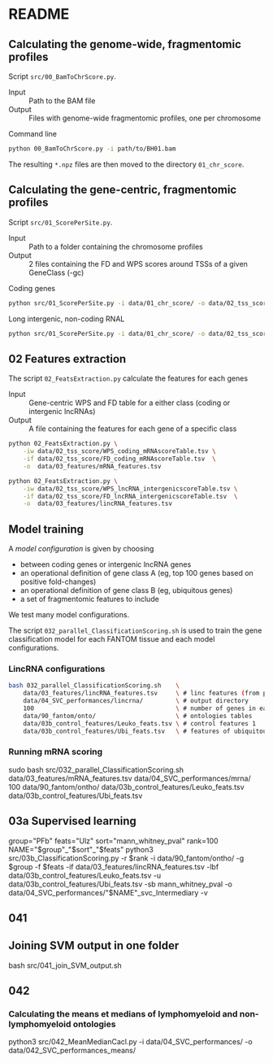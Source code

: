 # README

## Calculating the genome-wide, fragmentomic profiles

Script `src/00_BamToChrScore.py`.

<dl>
<dt>Input</dt>  <dd>Path to the BAM file</dd>
<dt>Output</dt> <dd>Files with genome-wide fragmentomic profiles, one per chromosome</dd>
</dl>

Command line

```bash
python 00_BamToChrScore.py -i path/to/BH01.bam
```

The resulting `*.npz` files are then moved to the directory `01_chr_score`.

## Calculating the gene-centric, fragmentomic profiles

Script `src/01_ScorePerSite.py`.

<dl>
<dt>Input</dt>  <dd>Path to a folder containing the chromosome profiles</dd>
<dt>Output</dt> <dd>2 files containing the FD and WPS scores around TSSs of a given GeneClass (-gc)</dd>
</dl>

Coding genes

```bash
python src/01_ScorePerSite.py -i data/01_chr_score/ -o data/02_tss_score/ -gc coding_mRNA -ft5 data/90_fantom/intermediary/
```

Long intergenic, non-coding RNAL

```bash
python src/01_ScorePerSite.py -i data/01_chr_score/ -o data/02_tss_score/ -gc lncRNA_intergenic -ft5 data/90_fantom/intermediary/
```

## 02 Features extraction

The script `02_FeatsExtraction.py` calculate the features for each genes

<dl>
<dt>Input</dt> <dd>Gene-centric WPS and FD table for a either class (coding or intergenic lncRNAs)</dd>
<dt>Output</dt> <dd>A file containing the features for each gene of a specific class</dd>
</dl>

```bash
python 02_FeatsExtraction.py \
    -iw data/02_tss_score/WPS_coding_mRNAscoreTable.tsv \
    -if data/02_tss_score/FD_coding_mRNAscoreTable.tsv  \
    -o  data/03_features/mRNA_features.tsv

python 02_FeatsExtraction.py \
    -iw data/02_tss_score/WPS_lncRNA_intergenicscoreTable.tsv \
    -if data/02_tss_score/FD_lncRNA_intergenicscoreTable.tsv  \
    -o  data/03_features/lincRNA_features.tsv
```

## Model training

A *model configuration* is given by choosing

* between coding genes or intergenic lncRNA genes
* an operational definition of gene class A (eg, top 100 genes based on positive fold-changes)
* an operational definition of gene class B (eg, ubiquitous genes)
* a set of fragmentomic features to include

We test many model configurations.

The script `032_parallel_ClassificationScoring.sh` is used to train the gene classification model for each FANTOM tissue and each model configurations.

### LincRNA configurations

```bash
bash 032_parallel_ClassificationScoring.sh    \
    data/03_features/lincRNA_features.tsv     \ # linc features (from previous step)
    data/04_SVC_performances/lincrna/         \ # output directory
    100                                       \ # number of genes in each class
    data/90_fantom/onto/                      \ # ontologies tables
    data/03b_control_features/Leuko_feats.tsv \ # control features 1
    data/03b_control_features/Ubi_feats.tsv   \ # features of ubiquitous genes
```

### Running mRNA scoring

sudo bash src/032_parallel_ClassificationScoring.sh data/03_features/mRNA_features.tsv data/04_SVC_performances/mrna/ 100 data/90_fantom/ontho/ data/03b_control_features/Leuko_feats.tsv data/03b_control_features/Ubi_feats.tsv

## 03a Supervised learning 

group="PFb"
feats="Ulz"
sort="mann_whitney_pval"
rank=100
NAME="$group"_"$sort"_"$feats"
python3 src/03b_ClassificationScoring.py -r $rank -i data/90_fantom/ontho/ -g $group -f $feats -if data/03_features/lincRNA_features.tsv -lbf data/03b_control_features/Leuko_feats.tsv -u data/03b_control_features/Ubi_feats.tsv -sb mann_whitney_pval -o data/04_SVC_performances/"$NAME"_svc_Intermediary -v


## 041

## Joining SVM output in one folder
bash src/041_join_SVM_output.sh

## 042

### Calculating the means et medians of lymphomyeloid and non-lymphomyeloid ontologies

python3 src/042_MeanMedianCacl.py -i data/04_SVC_performances/ -o data/042_SVC_performances_means/
